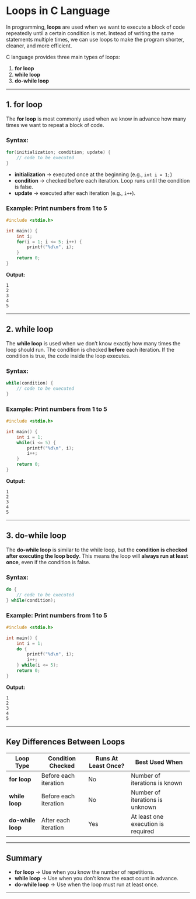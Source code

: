 # Loops in C Language

In programming, **loops** are used when we want to execute a block of code repeatedly until a certain condition is met. Instead of writing the same statements multiple times, we can use loops to make the program shorter, cleaner, and more efficient.

C language provides three main types of loops:

1. **for loop**
2. **while loop**
3. **do-while loop**

---

## 1. for loop

The **for loop** is most commonly used when we know in advance how many times we want to repeat a block of code.

### Syntax:

```c
for(initialization; condition; update) {
    // code to be executed
}
```

* **initialization** → executed once at the beginning (e.g., `int i = 1;`)
* **condition** → checked before each iteration. Loop runs until the condition is false.
* **update** → executed after each iteration (e.g., `i++`).

### Example: Print numbers from 1 to 5

```c
#include <stdio.h>

int main() {
    int i;
    for(i = 1; i <= 5; i++) {
        printf("%d\n", i);
    }
    return 0;
}
```

**Output:**

```
1
2
3
4
5
```

---

## 2. while loop

The **while loop** is used when we don’t know exactly how many times the loop should run. The condition is checked **before** each iteration. If the condition is true, the code inside the loop executes.

### Syntax:

```c
while(condition) {
    // code to be executed
}
```

### Example: Print numbers from 1 to 5

```c
#include <stdio.h>

int main() {
    int i = 1;
    while(i <= 5) {
        printf("%d\n", i);
        i++;
    }
    return 0;
}
```

**Output:**

```
1
2
3
4
5
```

---

## 3. do-while loop

The **do-while loop** is similar to the while loop, but the **condition is checked after executing the loop body**. This means the loop will **always run at least once**, even if the condition is false.

### Syntax:

```c
do {
    // code to be executed
} while(condition);
```

### Example: Print numbers from 1 to 5

```c
#include <stdio.h>

int main() {
    int i = 1;
    do {
        printf("%d\n", i);
        i++;
    } while(i <= 5);
    return 0;
}
```

**Output:**

```
1
2
3
4
5
```

---

## Key Differences Between Loops

| Loop Type         | Condition Checked     | Runs At Least Once? | Best Used When                     |
| ----------------- | --------------------- | ------------------- | ---------------------------------- |
| **for loop**      | Before each iteration | No                  | Number of iterations is known      |
| **while loop**    | Before each iteration | No                  | Number of iterations is unknown    |
| **do-while loop** | After each iteration  | Yes                 | At least one execution is required |

---

## Summary

* **for loop** → Use when you know the number of repetitions.
* **while loop** → Use when you don’t know the exact count in advance.
* **do-while loop** → Use when the loop must run at least once.

---
